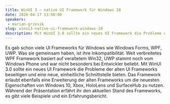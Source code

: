 ```yaml
---
title: WinUI 3 – native UI Framework für Windows 10
date: 2020-04-17 13:50:00
speakers:
 - marian-grzesik
slug: winui3-native-ui-framework-windows-10
description: Mit WinUI 3.0 sollte ein neues UI Framework die Probleme der alten UI Frameworks beseitigen und eine neue, einheitliche Schnittstelle bieten.
---
```

Es gab schon viele UI Frameworks für Windows wie Windows Forms, WPF, UWP. Was sie gemeinsam haben, ist ihre Inkompatibilität. Weit verbreitetes WPF Framework basiert auf veraltetem Win32, UWP stammt noch vom Windows Phone und war nicht besonders bei Entwickler beliebt. Mit WinUI 3.0 sollte ein neues UI Framework die Probleme der alten UI Frameworks beseitigen und eine neue, einheitliche Schnittstelle bieten. Das Framework erlaubt ebenfalls eine Erweiterung der alten Frameworks um die neuesten Eigenschaften von Windows 10, Xbox, HoloLens und SurfaceHub zu nutzen. Während der Präsentation erfährt ihr den aktuellen Stand des Frameworks, es gibt viele Beispiele und ein Erfahrungsbericht.
